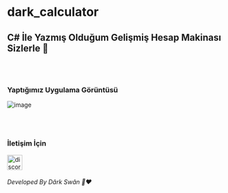 # dark_calculator

<h2 > C# İle Yazmış Olduğum Gelişmiş Hesap Makinası Sizlerle 👋 </h2>

<br>
<br>


<h3> Yaptığımız Uygulama Görüntüsü </h3>


![image](https://i.hizliresim.com/csf1zgj.png)

<br> 

<br>

<h3> İletişim İçin </h3>
<a href="https://discord.gg/r3kAGxK7FV" target="_blank"> <img src="https://i.hizliresim.com/d48n7mk." alt="discord" width="35" height="35"/> </a>

<br>

<h6>Developed By Dârk Swân  👋❤️</h6>


